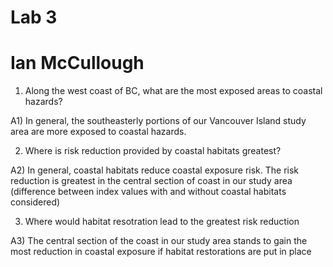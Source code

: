 # Lab 3
# Ian McCullough

1) Along the west coast of BC, what are the most exposed areas to coastal hazards?

A1) In general, the southeasterly portions of our Vancouver Island study area are more exposed to coastal hazards.

2) Where is risk reduction provided by coastal habitats greatest?

A2) In general, coastal habitats reduce coastal exposure risk. The risk reduction is greatest in the central section of coast in our study area (difference between index values with and without coastal habitats considered)

3) Where would habitat resotration lead to the greatest risk reduction

A3) The central section of the coast in our study area stands to gain the most reduction in coastal exposure if habitat restorations are put in place